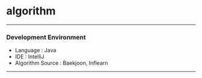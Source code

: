 # algorithm

---
### Development Environment

- Language : Java
- IDE : IntelliJ
- Algorithm Source : Baekjoon, Inflearn

---




